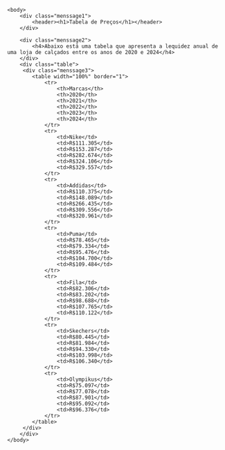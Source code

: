 <html lang="pt-br">
    <head>
        <title>Tabela de Preços</title>
        <meta name="viewport" content="width=device-width,initial-scale=1.0">
        <meta charset="urt-8">
        <link rel="stylesheet" href="styles.css"/>
    </head>

    <body>
        <div class="menssage1">
            <header><h1>Tabela de Preços</h1></header>
        </div>

        <div class="menssage2">
            <h4>Abaixo está uma tabela que apresenta a lequidez anual de uma loja de calçados entre os anos de 2020 e 2024</h4>
        </div>
        <div class="table">
         <div class="menssage3">
            <table width="100%" border="1">
                <tr>
                    <th>Marcas</th>
                    <th>2020</th>   
                    <th>2021</th>
                    <th>2022</th>
                    <th>2023</th>
                    <th>2024</th>
                </tr>
                <tr>
                    <td>Nike</td>
                    <td>R$111.305</td>
                    <td>R$153.287</td>
                    <td>R$282.674</td>
                    <td>R$324.106</td>
                    <td>R$329.557</td>
                </tr>
                <tr>
                    <td>Addidas</td>
                    <td>R$110.375</td>
                    <td>R$148.089</td>
                    <td>R$266.435</td>
                    <td>R$309.556</td>
                    <td>R$320.961</td>
                </tr>
                <tr>
                    <td>Puma</td>
                    <td>R$78.465</td>
                    <td>R$79.334</td>
                    <td>R$95.476</td>
                    <td>R$104.700</td>
                    <td>R$109.484</td>
                </tr>
                <tr>
                    <td>Fila</td>
                    <td>R$82.306</td>
                    <td>R$83.202</td>
                    <td>R$98.688</td>
                    <td>R$107.765</td>
                    <td>R$110.122</td>
                </tr>
                <tr>
                    <td>Skechers</td>
                    <td>R$80.445</td>
                    <td>R$81.984</td>
                    <td>R$94.330</td>
                    <td>R$103.998</td>
                    <td>R$106.340</td>
                </tr>
                <tr>
                    <td>Olympikus</td>
                    <td>R$75.097</td>
                    <td>R$77.078</td>
                    <td>R$87.901</td>
                    <td>R$95.092</td>
                    <td>R$96.376</td>
                </tr>
            </table>
         </div>
        </div>
    </body>
</html>
